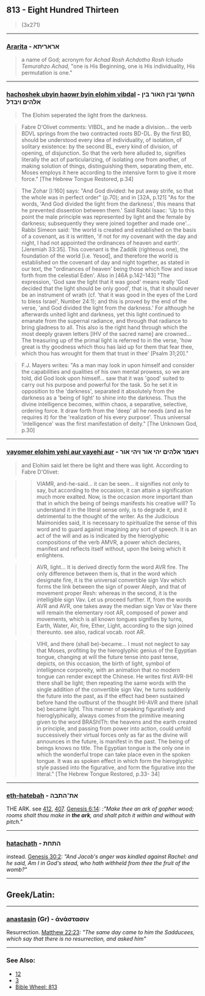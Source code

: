 ## 813 - Eight Hundred Thirteen
> (3x271)

---

### [Ararita](/keys/ARARIThA) - אראריתא
> a name of God; acronym for *Achad Rosh Achdotho Rosh Ichudo Temurahzo Achad,* "one is His Beginning, one is His individuality, His permutation is one."

---

### [hachoshek ubyin haowr byin elohim vibdal](/keys/HChShK.VBIN.HAVR.BIN.ALHIM.VIBDL) - החשך ובין האור בין אלהים ויבדל
> The Elohim seperated the light from the darkness.

> Fabre D'Olivet comments: VIBDL, and he made a division... the verb BDVL springs from the two contracted roots BD-DL. By the first BD, should be understood every idea of individuality, of isolation, of solitary existence: by the second BL, every kind of division, of opening, of disjunction. So that the verb here alluded to, signifies literally the act of particularizing, of isolating one from another, of making solution of things, distinguishing them, separating them, etc. Moses employs it here according to the intensive form to give it more force." [The Hebrew Tongue Restored, p.34]

> The Zohar [I:160] says: "And God divided: he put away strife, so that the whole was in perfect order" (p.70); and in [32A, p.121] "As for the words, 'And God divided the light from the darkness', this means that he prevented dissention between them.' Said Rabbi Isaac: 'Up to this point the male principle was represented by light and the female by darkness; subsequently they were joined together and made one'... Rabbi Simeon said: 'the world is created and established on the basis of a covenant, as it is written, 'if not for my covenant with the day and night, I had not appointed the ordinances of heaven and earth'. [Jeremiah 33:35]. This covenant is the Zaddik (righteous one), the foundation of the world [i.e. Yesod], and therefore the world is established on the covenant of day and night together, as stated in our text, the "ordinances of heaven' being those which flow and issue forth from the celestial Eden'. Also in [46A p.142-143] "The expression, 'God saw the light that it was good' means really 'God decided that the light should be only good', that is, that it should never be an instrument of wrath (cf. 'that it was good in the eyes of the Lord to bless Israel', Number 24:1); and this is proved by the end of the verse, 'and God divided the light from the darkness.' For although he afterwards united light and darkness, yet this light continued to emanate from the supernal radiance, and through that radiance to bring gladness to all. This also is the right hand through which the most deeply graven letters [IHV of the sacred name] are crowned... The treasuring up of the primal light is referred to in the verse, 'how great is thy goodness which thou has laid up for them that fear thee, which thou has wrought for them that trust in thee' [Psalm 31;20]."

> F.J. Mayers writes: "As a man may look in upon himself and consider the capabilities and qualities of his own mental prowess, so we are told, did God look upon himself... saw that it was 'good' suited to carry out his purpose and powerful for the task. So he set it in opposition to the 'darkness', separated it absolutely from the darkness as a 'being of light' to shine into the darkness. Thus the divine intelligence becomes, within chaos, a separative, selective, ordering force. It draw forth from the 'deep' all he needs (and as he requires it) for the 'realization of his every purpose'. Thus universal 'intelligence' was the first manifestation of deity." [The Unknown God, p.30]

---

### [vayomer elohim yehi aur vayehi aur](/keys/VIAMR.ALHIM.IHI.AVR.VIHI.AVR) - ויאמר אלהים יהי אור ויהי אור
> and Elohim said let there be light and there was light. According to Fabre D'Olivet:

> > VIAMR, and-he-said... it can be seen... it signifies not only to say, but according to the occasion, it can attain a signification much more exalted. Now, is the occasion more important than that in which the being of beings manifests his creative will? To understand it in the literal sense only, is to degrade it, and it detrimental to the thought of the writer. As the Judicious Maimonides said, it is necessary to spiritualize the sense of this word and to guard against imagining any sort of speech. It is an act of the will and as is indicated by the hieroglyphic compositions of the verb AMVR, a power which declares, manifest and reflects itself without, upon the being which it enlightens.

> > AVR, light... It is derived directly form the word AVR fire. The only difference between them is, that in the word which designate fire, it is the universal convertible sign Vav which forms the link between the sign of power Aleph, and that of movement proper Resh: whereas in the second, it is the intelligible sign Vav. Let us proceed further. If, from the words AVR and AVR, one takes away the median sign Vav or Vav there will remain the elementary root AR, composed of power and movements, which is all known tongues signifies by turns, Earth, Water, Air, fire, Ether, Light, according to the sign joined thereunto. see also, radical vocab. root AR.

> > VIHI, and there (shall be)-became... I must not neglect to say that Moses, profiting by the hieroglyphic genius of the Egyptian tongue, changing at will the future tense into past tense, depicts, on this occasion, the birth of light, symbol of intelligence corporeity, with an animation that no modern tongue can render except the Chinese. He writes first AVR-IHI there shall be light; then repeating the same words with the single addition of the convertible sign Vav, he turns suddenly the future into the past, as if the effect had been sustained before hand the outburst of the thought IHI-AVR and there (shall be) became light. This manner of speaking figuratively and hieroglyphically, always comes from the primitive meaning given to the word BRAShITh: the heavens and the earth created in principle, and passing from power into action, could unfold successively their virtual forces only as far as the divine will announces in the future, is manifest in the past. The being of beings knows no title. The Egyptian tongue is the only one in which the wonderful trope can take place even in the spoken tongue. It was as spoken effect in which form the hieroglyphic style passed into the figurative, and form the figurative into the literal." [The Hebrew Tongue Restored, p.33- 34]

---

### [eth-hatebah](/keys/ATh-HThBH) - את־התבה
THE ARK. see [412](412), [407](407). [Genesis 6:14](https://biblehub.com/genesis/6-14.htm): *:"Make thee an ark of gopher wood; rooms shalt thou make in **the ark**, and shalt pitch it within and without with pitch."*

---

### [hatachath](/keys/HThChTh) - התחת
instead. [Genesis 30:2](https://biblehub.com/genesis/30-2.htm): *"And Jacob's anger was kindled against Rachel: and he said, Am I in God's stead, who hath withheld from thee the fruit of the womb?"*

---

## Greek/Latin:

---

### [anastasin](/greek?word=anastasin) (Gr) - ἀνάστασιν
Resurrection. [Matthew 22:23](https://biblehub.com/matthew/22-23.htm): *"The same day came to him the Sadducees, which say that there is no resurrection, and asked him"*

---

### See Also:

- [12](12)
- [3](3)
- [Bible Wheel: 813](https://www.biblewheel.com//GR/GR_Database.php?SearchBy_Gematria=813)
